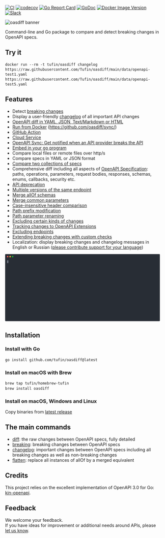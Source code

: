 
[![CI](https://github.com/Tufin/oasdiff/workflows/go/badge.svg)](https://github.com/Tufin/oasdiff/actions)
[![codecov](https://codecov.io/gh/tufin/oasdiff/branch/main/graph/badge.svg?token=Y8BM6X77JY)](https://codecov.io/gh/tufin/oasdiff)
[![Go Report Card](https://goreportcard.com/badge/github.com/tufin/oasdiff)](https://goreportcard.com/report/github.com/tufin/oasdiff)
[![GoDoc](https://godoc.org/github.com/tufin/oasdiff?status.svg)](https://godoc.org/github.com/tufin/oasdiff)
[![Docker Image Version](https://img.shields.io/docker/v/tufin/oasdiff?sort=semver)](https://hub.docker.com/r/tufin/oasdiff/tags)
[![Slack](https://img.shields.io/badge/slack-&#64;oasdiff-green.svg?logo=slack)](https://join.slack.com/t/oasdiff/shared_invite/zt-1wvo7wois-ttncNBmyjyRXqBzyg~P6oA)

![oasdiff banner](https://github.com/yonatanmgr/oasdiff/assets/31913495/ac9b154e-72d1-4969-bc3b-f527bbe7751d)


Command-line and Go package to compare and detect breaking changes in OpenAPI specs.


## Try it
```
docker run --rm -t tufin/oasdiff changelog https://raw.githubusercontent.com/Tufin/oasdiff/main/data/openapi-test1.yaml https://raw.githubusercontent.com/Tufin/oasdiff/main/data/openapi-test5.yaml
```

## Features 
- Detect [breaking changes](BREAKING-CHANGES.md)
- Display a user-friendly [changelog](CHANGELOG.md) of all important API changes
- [OpenAPI diff in YAML, JSON, Text/Markdown or HTML](DIFF.md)
- [Run from Docker](DOCKER.md)
(https://github.com/oasdiff/sync/)
- [GitHub Action](https://github.com/oasdiff/oasdiff-action)
- [Cloud Service](OASDIFF-SERVICE.md)
- [OpenAPI Sync: Get notified when an API provider breaks the API](https://github.com/oasdiff/sync/)
- [Embed in your go program](GO.md)
- Compare local files or remote files over http/s
- Compare specs in YAML or JSON format
- [Compare two collections of specs](COMPOSED.md)
- Comprehensive diff including all aspects of [OpenAPI Specification](https://swagger.io/specification/): paths, operations, parameters, request bodies, responses, schemas, enums, callbacks, security etc.
- [API deprecation](API-DEPRECATION.md)
- [Multiple versions of the same endpoint](MATCHING-ENDPOINTS.md)
- [Merge allOf schemas](ALLOF.md)
- [Merge common parameters](COMMON-PARAMS.md)
- [Case-insensitive header comparison](HEADER-DIFF.md)
- [Path prefix modification](PATH-PREFIX.md)
- [Path parameter renaming](PATH-PARAM-RENAME.md)
- [Excluding certain kinds of changes](#excluding-specific-kinds-of-changes)
- [Tracking changes to OpenAPI Extensions](#openapi-extensions)
- [Excluding endpoints](EXCLUDING-ENDPOINTS.md)
- [Extending breaking changes with custom checks](CUSTOMIZING-CHECKS.md)
- Localization: display breaking changes and changelog messages in English or Russian ([please contribute support for your language](https://github.com/Tufin/oasdiff/issues/383))


<img src="./demo.svg">

## Installation

### Install with Go
```bash
go install github.com/tufin/oasdiff@latest
```

### Install on macOS with Brew
```bash
brew tap tufin/homebrew-tufin
brew install oasdiff
```

### Install on macOS, Windows and Linux
Copy binaries from [latest release](https://github.com/Tufin/oasdiff/releases/)

## The main commands
- [diff](DIFF.md): the raw changes between OpenAPI specs, fully detailed
- [breaking](BREAKING-CHANGES.md): breaking changes between OpenAPI specs  
- [changelog](CHANGELOG.md): important changes between OpenAPI specs including all breaking changes as well as non-breaking changes
- [flatten](ALLOF.md): replace all instances of allOf by a merged equivalent

## Credits
This project relies on the excellent implementation of OpenAPI 3.0 for Go: [kin-openapi](https://github.com/getkin/kin-openapi).

## Feedback
We welcome your feedback.  
If you have ideas for improvement or additional needs around APIs, please [let us know](https://github.com/Tufin/oasdiff/discussions/new?category=ideas).
